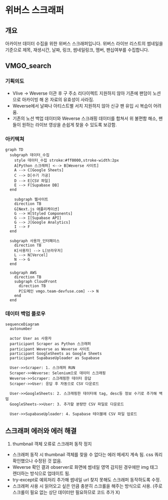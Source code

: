 # 위버스 스크래퍼
## 개요
아카이브 데이터 수집을 위한 위버스 스크래퍼입니다.
위버스 라이브 리스트의 썸네일을 기준으로 제목, 재생시간, 날짜, 링크, 썸네일링크, 멤버, 팬십여부를 수집합니다.

## VMGO_search
### 기획의도
- Vlive -> Weverse 이관 후 구 주소 리다이렉트 지원하지 않아 기존에 팬덤이 노션으로 아카이빙 해 온 자료의 유효성이 사라짐.
- Weverse에서 날짜나 아티스트별 서치 지원하지 않아 신규 팬 유입 시 복습이 어려움.
- 기존의 노션 백업 데이터와 Weverse 스크래핑 데이터를 합쳐서 위 불편함 해소, 팬들이 원하는 라이브 영상을 손쉽게 찾을 수 있도록 보강함.

### 아키텍쳐
```mermaid
graph TD
  subgraph 데이터_수집
    style 데이터_수집 stroke:#ff0000,stroke-width:2px
    A[Python 스크래퍼] <--> B[Weverse 사이트]
    A --> C[Google Sheets]
    C --> D[수기 가공]
    D --> E[CSV 파일]
    E --> F[Supabase DB]
  end

    subgraph 웹사이트
    direction TB
    G[Next.js 애플리케이션]
    G --> H[Styled Components]
    G --> I[Supabase API]
    G --> J[Google Analytics]
    I --> F
  end

  subgraph 사용자_인터페이스
    direction TB
    K[사용자] --> L[브라우저]
    L --> N[Vercel]
    N --> G
  end

  subgraph AWS
    direction TB
    subgraph CloudFront
      direction TB
      P[도메인 vmgo.team-devfuse.com] --> N
    end
  end

```

### 데이터 백업 플로우
```mermaid
sequenceDiagram
  autonumber

  actor User as 사용자
  participant Scraper as Python 스크래퍼
  participant Weverse as Weverse 사이트
  participant GoogleSheets as Google Sheets
  participant SupabaseUploader as Supabase

  User->>Scraper: 1. 스크래퍼 RUN
  Scraper->>Weverse: Selenium으로 데이터 스크래핑
  Weverse->>Scraper: 스크래핑한 데이터 응답
  Scraper->>User: 응답 후 자동으로 CSV 다운로드

  User->>GoogleSheets: 2. 스크래핑한 데이터에 tag, desc등 정보 수기로 추가해 백업
  GoogleSheets->>User: 3. 추가할 분량만 CSV 파일로 다운로드

  User->>SupabaseUploader: 4. Supabase 테이블에 CSV 파일 업로드

```

## 스크래퍼 에러와 에러 해결
1. thumbnail 객체 오류로 스크래퍼 동작 정지
- 스크래퍼 동작 시 thumbnail 객체를 찾을 수 없다는 에러 메세지 계속 됨. css 쿼리 확인했으나 수정된 것 없음.
- Weverse 확인 결과 observer로 화면에 썸네일 영역 감지된 경우에만 img 태그 렌더하는 방식으로 업데이트 됨.
- try-except로 예외처리 추가해 썸네일 url 찾지 못해도 스크래퍼 동작하도록 수정.
- 스크래퍼 사용 시 읽어오고 싶은 만큼 충분히 스크롤을 해주는 방식으로 사용. (주로 스크롤이 필요 없는 상단 데이터만 필요하므로 코드 추가 X)
